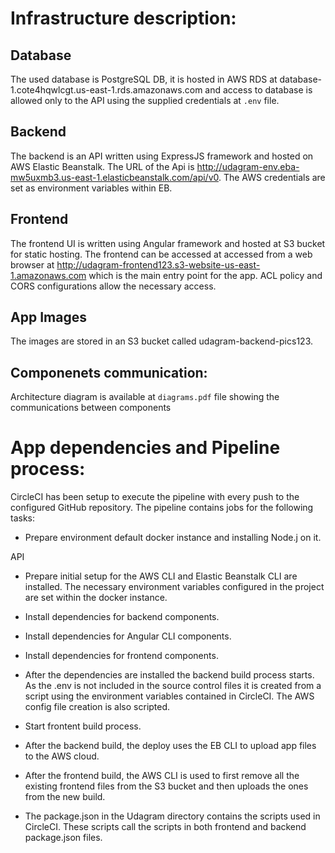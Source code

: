 # Infrastructure description:

## Database
The used database is PostgreSQL DB, it is hosted in AWS RDS at database-1.cote4hqwlcgt.us-east-1.rds.amazonaws.com and access to database is allowed only to the API using the supplied credentials at `.env` file.

## Backend
The backend is an API written using ExpressJS framework and hosted on AWS Elastic Beanstalk. The URL of the Api is http://udagram-env.eba-mw5uxmb3.us-east-1.elasticbeanstalk.com/api/v0. The AWS credentials are set as environment variables within EB.

## Frontend
The frontend UI is written using Angular framework and hosted at S3 bucket for static hosting. The frontend can be accessed at accessed from a web browser at http://udagram-frontend123.s3-website-us-east-1.amazonaws.com which is the main entry point for the app. ACL policy and CORS configurations allow the necessary access.

## App Images
The images are stored in an S3 bucket called udagram-backend-pics123.

## Componenets communication:
Architecture diagram is available at `diagrams.pdf` file showing the communications between components

# App dependencies and Pipeline process:

CircleCI has been setup to execute the pipeline with every push to the configured GitHub repository. The pipeline contains jobs for the following tasks:

* Prepare environment default docker instance and installing Node.j on it.

API
* Prepare initial setup for the AWS CLI and Elastic Beanstalk CLI are installed. The necessary environment variables configured in the project are set within the docker instance.

* Install dependencies for backend components.

* Install dependencies for Angular CLI components.

* Install dependencies for frontend components.

* After the dependencies are installed the backend build process starts. As the .env is not included in the source control files it is created from a script using the environment variables contained in CircleCI. The AWS config file creation is also scripted.

* Start frontent build process.

* After the backend build, the deploy uses the EB CLI to upload app files to the AWS cloud.

* After the frontend  build, the AWS CLI is used to first remove all the existing frontend files from the S3 bucket and then uploads the ones from the new build.

* The package.json in the Udagram directory contains the scripts used in CircleCI. These scripts call the scripts in both frontend and backend package.json files.
